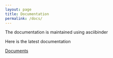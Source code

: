 ```yaml
---
layout: page
title: Documentation
permalink: /docs/
---
```

The documentation is maintained using asciibinder

Here is the latest documentation

[Documents][docs]

[docs]: http://project.fortnebula.com/docs/latest/welcome/
